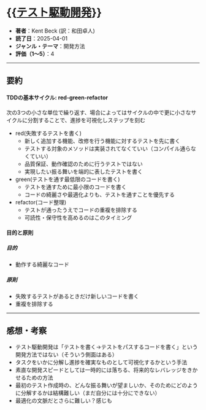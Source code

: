 # {{[テスト駆動開発](https://www.amazon.co.jp/%E3%83%86%E3%82%B9%E3%83%88%E9%A7%86%E5%8B%95%E9%96%8B%E7%99%BA-Kent-Beck/dp/4274217884)}}

- **著者**：Kent Beck (訳：和田卓人)
- **読了日**：2025-04-01
- **ジャンル・テーマ**：開発方法
- **評価（1〜5）**：4

---

## 要約
#### TDDの基本サイクル: red-green-refactor
次の3つの小さな単位で繰り返す、場合によってはサイクルの中で更に小さなサイクルに分割することで、進捗を可視化しステップを刻む
- red(失敗するテストを書く)
	- 新しく追加する機能、改修を行う機能に対するテストを先に書く
	- テストする対象のメソッドは実装されてなくていい（コンパイル通らなくていい）
	- 品質保証、動作確認のために行うテストではない
	- 実現したい振る舞いを端的に表したテストを書く
- green(テストを通す最低限のコードを書く)
	- テストを通すために最小限のコードを書く
	- コードの綺麗さや最適化よりも、テストを通すことを優先する
- refactor(コード整理)
	- テストが通ったうえでコードの重複を排除する
	- 可読性・保守性を高めるのはこのタイミング

#### 目的と原則
##### 目的
- 動作する綺麗なコード
##### 原則
- 失敗するテストがあるときだけ新しいコードを書く
- 重複を排除する

---

## 感想・考察

- テスト駆動開発は「テストを書く→テストをパスするコードを書く」という開発方法ではない（そういう側面はある）
- タスクをいかに分解し進捗を確実なものとして可視化するかという手法
- 素直な開発スピードとしては一時的には落ちる、将来的なレバレッジをきかせるための方法
- 最初のテスト作成時の、どんな振る舞いが望ましいか、そのためにどのように分解するかは結構難しい（まだ自分には十分にできない）
- 最適化の文脈だとさらに難しい？感じも
